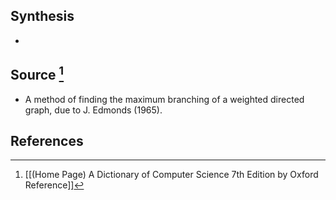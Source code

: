 ## Synthesis
- 
## Source [^1]
- A method of finding the maximum branching of a weighted directed graph, due to J. Edmonds (1965).
## References

[^1]: [[(Home Page) A Dictionary of Computer Science 7th Edition by Oxford Reference]]